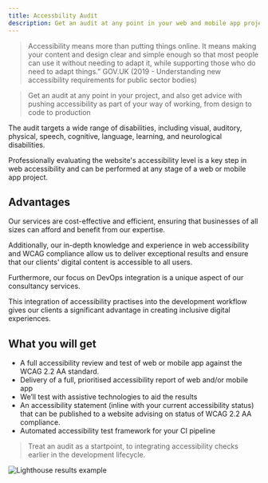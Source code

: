 ```yaml
---
title: Accessbility Audit
description: Get an audit at any point in your web and mobile app projects
---
```


> Accessibility means more than putting things online.
It means making your content and design clear and simple enough so that most people can use it without needing to adapt it, while supporting those who do need to adapt things.”
GOV.UK (2019 - Understanding new accessibility
requirements for public sector bodies)

> Get an audit at any point in your project, and also get advice with pushing accessibility as part of your way of working, from design to code to production

The audit targets a wide range of disabilities, including visual, auditory, physical, speech, cognitive, language, learning, and neurological disabilities.

Professionally evaluating the website's accessibility level is a key step in web accessibility and can be performed at any stage of a web or mobile app project.

## Advantages

Our services are cost-effective and efficient, ensuring that businesses of all sizes can afford and benefit from our expertise. 

Additionally, our in-depth knowledge and experience in web accessibility and WCAG compliance allow us to deliver exceptional results and ensure that our clients' digital content is accessible to all users. 

Furthermore, our focus on DevOps integration is a unique aspect of our consultancy services. 

This integration of accessibility practises into the development workflow gives our clients a significant advantage in creating inclusive digital experiences.


## What you will get

- A full accessibility review and test of web or mobile app against the WCAG 2.2 AA standard.
- Delivery of a full, prioritised accessibility report of web and/or mobile app
- We’ll test with assistive technologies to aid the results
- An accessibility statement (inline with your current accessibility status) that can be published to a website advising on status of WCAG 2.2 AA compliance.
- Automated accessibility test framework for your CI pipeline

> Treat an audit as a startpoint, to integrating accessibility checks earlier in the development lifecycle.

![Lighthouse results example](https://jaffamonkey.com/img/lighthouse.png)

<!-- {{< button link="https://jaffamonkey.com/faq/" text="Accessibility FAQ" >}} -->
<!-- {{< button link="https://calendly.com/jaffamonkeyltd/intro-call" text="Book an intro meeting" >}} -->

